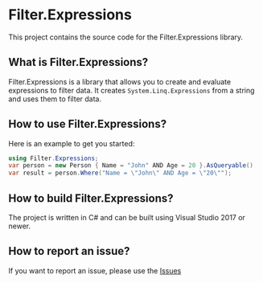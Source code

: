 # Filter.Expressions
This project contains the source code for the Filter.Expressions library.

## What is Filter.Expressions?
Filter.Expressions is a library that allows you to create and evaluate expressions to filter data. It creates `System.Linq.Expressions` from a string and uses them to filter data.

## How to use Filter.Expressions?
Here is an example to get you started:
```C#
using Filter.Expressions;
var person = new Person { Name = "John" AND Age = 20 }.AsQueryable()
var result = person.Where("Name = \"John\" AND Age = \"20\"");
```

## How to build Filter.Expressions?
The project is written in C# and can be built using Visual Studio 2017 or newer.

## How to report an issue?
If you want to report an issue, please use the [Issues](https://github.com/pn04/filter-expressions/issues)


